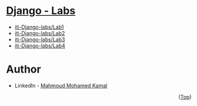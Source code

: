 # [Django - Labs](https://github.com/MahmoudFierro98/iti-Django-labs)

- [iti-Django-labs/Lab1](https://github.com/MahmoudFierro98/iti-Django-labs/tree/main/Lab1)
- [iti-Django-labs/Lab2](https://github.com/MahmoudFierro98/iti-Django-labs/tree/main/Lab2)
- [iti-Django-labs/Lab3](https://github.com/MahmoudFierro98/iti-Django-labs/tree/main/Lab3)
- [iti-Django-labs/Lab4](https://github.com/MahmoudFierro98/iti-Django-labs/tree/main/Lab4)

# Author
* LinkedIn - [Mahmoud Mohamed Kamal](https://www.linkedin.com/in/mahmoudfierro98)

<p align="right">(<a href="#top">Top</a>)</p>
